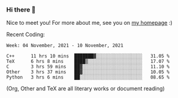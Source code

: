### Hi there 👋

Nice to meet you! For more about me, see you on [my homepage](https://jiayipan.me) :)


Recent Coding:
<!--START_SECTION:waka-->
```text
Week: 04 November, 2021 - 10 November, 2021

C++      11 hrs 10 mins  ███████▓░░░░░░░░░░░░░░░░░   31.05 % 
TeX      6 hrs 8 mins    ████▒░░░░░░░░░░░░░░░░░░░░   17.07 % 
C        3 hrs 59 mins   ██▓░░░░░░░░░░░░░░░░░░░░░░   11.10 % 
Other    3 hrs 37 mins   ██▓░░░░░░░░░░░░░░░░░░░░░░   10.05 % 
Python   3 hrs 6 mins    ██░░░░░░░░░░░░░░░░░░░░░░░   08.65 % 
```
<!--END_SECTION:waka-->
(Org, Other and TeX are all literary works or document reading)
